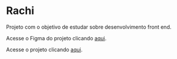 # Rachi

Projeto com o objetivo de estudar sobre desenvolvimento front end.

Acesse o Figma do projeto clicando [aqui](https://www.figma.com/design/DI0C8wNwmh150HmJR3K954/FIAP---Front-End-Design---Projetos?node-id=2-1279&t=goklRZI6SvzXVgVv-1).

Acesse o projeto clicando [aqui](https://rafafaaa-fiap.github.io/FRO-rachi/).
